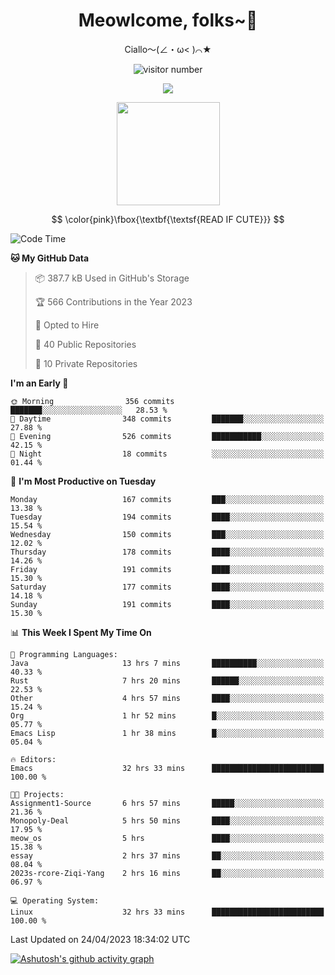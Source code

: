 <div align="center">
  <h1>Meowlcome, folks~👋</h1>
  <p>Ciallo～(∠・ω< )⌒★</p>
</div>

<p align="center">
  <img src="https://count.getloli.com/get/@Ziqi-Yang?theme=rule34" alt="visitor number" />
</p>

<p align="center">
  <img src="https://skillicons.dev/icons?i=rust,c,py,flutter,go,java,js,bash,linux,emacs" />
</p>
<p align="center">
  <img height="165" src="https://github-readme-stats.vercel.app/api?username=Ziqi-Yang&show_icons=true&include_all_commits=true&hide_border=true" />
</p>

$$
\color{pink}\fbox{\textbf{\textsf{READ IF CUTE}}}
$$

<!--START_SECTION:waka-->
![Code Time](http://img.shields.io/badge/Code%20Time-951%20hrs%2014%20mins-blue)

**🐱 My GitHub Data** 

> 📦 387.7 kB Used in GitHub's Storage 
 > 
> 🏆 566 Contributions in the Year 2023
 > 
> 💼 Opted to Hire
 > 
> 📜 40 Public Repositories 
 > 
> 🔑 10 Private Repositories 
 > 
**I'm an Early 🐤** 

```text
🌞 Morning                356 commits         ███████░░░░░░░░░░░░░░░░░░   28.53 % 
🌆 Daytime                348 commits         ███████░░░░░░░░░░░░░░░░░░   27.88 % 
🌃 Evening                526 commits         ███████████░░░░░░░░░░░░░░   42.15 % 
🌙 Night                  18 commits          ░░░░░░░░░░░░░░░░░░░░░░░░░   01.44 % 
```
📅 **I'm Most Productive on Tuesday** 

```text
Monday                   167 commits         ███░░░░░░░░░░░░░░░░░░░░░░   13.38 % 
Tuesday                  194 commits         ████░░░░░░░░░░░░░░░░░░░░░   15.54 % 
Wednesday                150 commits         ███░░░░░░░░░░░░░░░░░░░░░░   12.02 % 
Thursday                 178 commits         ████░░░░░░░░░░░░░░░░░░░░░   14.26 % 
Friday                   191 commits         ████░░░░░░░░░░░░░░░░░░░░░   15.30 % 
Saturday                 177 commits         ████░░░░░░░░░░░░░░░░░░░░░   14.18 % 
Sunday                   191 commits         ████░░░░░░░░░░░░░░░░░░░░░   15.30 % 
```


📊 **This Week I Spent My Time On** 

```text
💬 Programming Languages: 
Java                     13 hrs 7 mins       ██████████░░░░░░░░░░░░░░░   40.33 % 
Rust                     7 hrs 20 mins       ██████░░░░░░░░░░░░░░░░░░░   22.53 % 
Other                    4 hrs 57 mins       ████░░░░░░░░░░░░░░░░░░░░░   15.24 % 
Org                      1 hr 52 mins        █░░░░░░░░░░░░░░░░░░░░░░░░   05.77 % 
Emacs Lisp               1 hr 38 mins        █░░░░░░░░░░░░░░░░░░░░░░░░   05.04 % 

🔥 Editors: 
Emacs                    32 hrs 33 mins      █████████████████████████   100.00 % 

🐱‍💻 Projects: 
Assignment1-Source       6 hrs 57 mins       █████░░░░░░░░░░░░░░░░░░░░   21.36 % 
Monopoly-Deal            5 hrs 50 mins       ████░░░░░░░░░░░░░░░░░░░░░   17.95 % 
meow_os                  5 hrs               ████░░░░░░░░░░░░░░░░░░░░░   15.38 % 
essay                    2 hrs 37 mins       ██░░░░░░░░░░░░░░░░░░░░░░░   08.04 % 
2023s-rcore-Ziqi-Yang    2 hrs 16 mins       ██░░░░░░░░░░░░░░░░░░░░░░░   06.97 % 

💻 Operating System: 
Linux                    32 hrs 33 mins      █████████████████████████   100.00 % 
```


 Last Updated on 24/04/2023 18:34:02 UTC
<!--END_SECTION:waka-->


[![Ashutosh's github activity graph](https://github-readme-activity-graph.cyclic.app/graph?username=Ziqi-Yang&theme=github)](https://github.com/ashutosh00710/github-readme-activity-graph)
